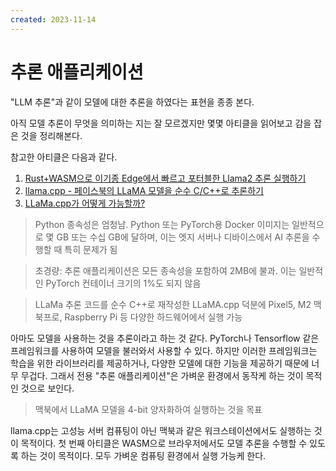 ```yaml
---
created: 2023-11-14
---
```

# 추론 애플리케이션

"LLM 추론"과 같이 모델에 대한 추론을 하였다는 표현을 종종 본다.

아직 모델 추론이 무엇을 의미하는 지는 잘 모르겠지만 몇몇 아티클을 읽어보고 감을 잡은 것을 정리해본다.

참고한 아티클은 다음과 같다.

1. [Rust+WASM으로 이기종 Edge에서 빠르고 포터블한 Llama2 추론 실행하기](https://news.hada.io/topic?id=11847)
2. [llama.cpp - 페이스북의 LLaMA 모델을 순수 C/C++로 추론하기](https://news.hada.io/topic?id=8682)
3. [LLaMa.cpp가 어떻게 가능할까?](https://news.hada.io/topic?id=10379)

> Python 종속성은 엄청남. Python 또는 PyTorch용 Docker 이미지는 일반적으로 몇 GB 또는 수십 GB에 달하며, 이는 엣지 서버나 디바이스에서 AI 추론을 수행할 때 특히 문제가 됨

> 초경량: 추론 애플리케이션은 모든 종속성을 포함하여 2MB에 불과. 이는 일반적인 PyTorch 컨테이너 크기의 1%도 되지 않음

> LLaMa 추론 코드를 순수 C++로 재작성한 LLaMA.cpp 덕분에 Pixel5, M2 맥북프로, Raspberry Pi 등 다양한 하드웨어에서 실행 가능

아마도 모델을 사용하는 것을 추론이라고 하는 것 같다.
PyTorch나 Tensorflow 같은 프레임워크를 사용하여 모델을 불러와서 사용할 수 있다.
하지만 이러한 프레임워크는 학습을 위한 라이브러리를 제공하거나, 다양한 모델에 대한 기능을 제공하기 때문에 너무 무겁다.
그래서 전용 "추론 애플리케이션"은 가벼운 환경에서 동작케 하는 것이 목적인 것으로 보인다.

> 맥북에서 LLaMA 모델을 4-bit 양자화하여 실행하는 것을 목표

llama.cpp는 고성능 서버 컴퓨팅이 아닌 맥북과 같은 워크스테이션에서도 실행하는 것이 목적이다.
첫 번째 아티클은 WASM으로 브라우저에서도 모델 추론을 수행할 수 있도록 하는 것이 목적이다.
모두 가벼운 컴퓨팅 환경에서 실행 가능케 한다.
